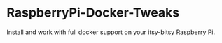# RaspberryPi-Docker-Tweaks
Install and work with full docker support on your itsy-bitsy Raspberry Pi.

<script src="https://gist.github.com/winshikhar/777345665ed1b4bb17776d53502e69f2.js"></script>

